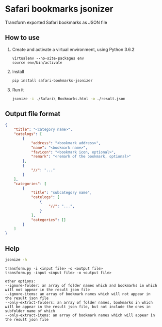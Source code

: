 # Safari bookmarks jsonizer

Transform exported Safari bookmarks as JSON file

## How to use

1. Create and activate a virtual environment, using Python 3.6.2

    ```
    virtualenv --no-site-packages env
    source env/bin/activate
    ```

2. Install

    ```sh
    pip install safari-bookmarks-jsonizer
    ```

3. Run it

    ```sh
    jsonize -i ./Safari\ Bookmarks.html -o ./result.json
    ```

## Output file format

```JSON
{
    "title": "<category name>",
    "catelogs": [
        {
            "address": "<bookmark address>",
            "name": "<bookmark name>",
            "favicon": "<bookmark icon, optional>",
            "remark": "<remark of the bookmark, optional>"
        },
        {
            "//": "..."
        }
    ],
    "categories": [
        {
            "title": "subcategory name",
            "catelogs": [
                {
                    "//": "...",
                }
            ],
            "categories": []
        }
    ]
}
```

## Help

```sh
jsonize -h
```

```
transform.py -i <input file> -o <output file>
transform.py -input <input file> -o <output file>

other options:
--ignore-folder: an array of folder names which and bookmarks in which will not appear in the result json file
--ignore-items: an array of bookmark names which will not appear in the result json file
--only-extract-folders: an array of folder names, bookmarks in which will be appear in the result json file, but not include the ones in subfolder name of which
--only-extract-items: an array of bookmark names which will appear in the result json file
```



